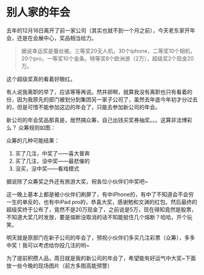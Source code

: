 # 别人家的年会

去年的12月16日离开了前一家公司（其实也就不到一个月之前），今天老东家开年会，还是在会展中心，奖品相当给力。

> 据说幸运奖是蚕丝被。三等奖20无人机，30个iphone，二等奖10个相机，20个pro，一等奖10个金条。特等奖8个欧洲游（2万），超级奖2个现金20万。

这个超级奖真的看着好眼红。

有人说我离职的早了，应该等等再说。然并卵啊，就算我没有离职也只有看着的份，因为我原先的部门被划分到集团另一家子公司了，虽然去年底今年初才分过去的，但是可惜不能参加这边的年会了，只能去参加新公司的年会。

新公司的年会奖品那真是，居然搞众筹，自己出钱买奖券抽奖。。。这算非法博彩么？
众筹规则如图：

众筹的几种可能结果：

1. 买了几注，中奖了——喜大普奔
2. 买了几注，没中奖——最悲催的
3. 没买，没中奖——看戏模式

据说除了众筹奖之外还有旅游大奖，祝各位小伙伴们中奖吧~

这一晚上基本上都是被小伙伴们刷屏了，有中iPhone的，有中了不知道会不会穷一生的单反的，也有中iPad pro的，恭喜大奖，感谢勉和文渊的红包。然后最终的超级奖终于公布了，竟然不是20万现金了，之前说是5万，现在得知竟然是股票，不知道大奖几时发放，要是熔断没取消的话不知能挺住几个熔断？哈哈，开个玩笑。

明天就是原部门在新子公司的年会了，预祝小伙伴们多买几注彩票（众筹），多多中奖！我可以考虑给你投几注的哟~

为了提前积攒人品，周日就是我的新公司的年会了，希望能有好运气中大奖~下面放一些今晚的现场图片（前方多图高能预警）

